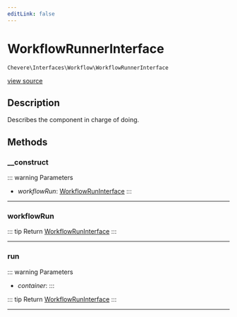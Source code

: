 ```yaml
---
editLink: false
---
```


# WorkflowRunnerInterface

`Chevere\Interfaces\Workflow\WorkflowRunnerInterface`

[view source](https://github.com/chevere/chevere/blob/main/src/Chevere/Interfaces/Workflow/WorkflowRunnerInterface.php)

## Description

Describes the component in charge of doing.

## Methods

### __construct

::: warning Parameters
- *workflowRun*: [WorkflowRunInterface](./WorkflowRunInterface.md)
:::

---

### workflowRun

::: tip Return
[WorkflowRunInterface](./WorkflowRunInterface.md)
:::

---

### run

::: warning Parameters
- *container*: 
:::

::: tip Return
[WorkflowRunInterface](./WorkflowRunInterface.md)
:::

---
